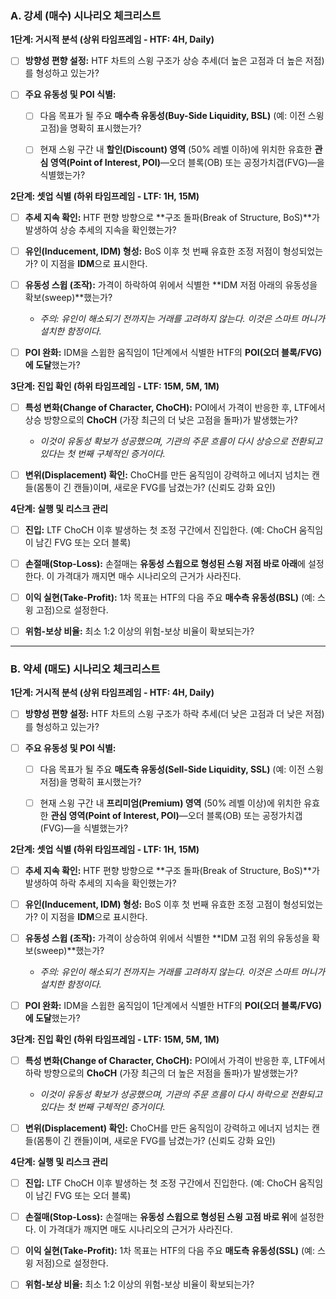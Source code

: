 ### **A. 강세 (매수) 시나리오 체크리스트**

**1단계: 거시적 분석 (상위 타임프레임 - HTF: 4H, Daily)**

- [ ] **방향성 편향 설정:** HTF 차트의 스윙 구조가 상승 추세(더 높은 고점과 더 높은 저점)를 형성하고 있는가?  
    
- [ ] **주요 유동성 및 POI 식별:**
    
    - [ ] 다음 목표가 될 주요 **매수측 유동성(Buy-Side Liquidity, BSL)** (예: 이전 스윙 고점)을 명확히 표시했는가?  
        
    - [ ] 현재 스윙 구간 내 **할인(Discount) 영역** (50% 레벨 이하)에 위치한 유효한 **관심 영역(Point of Interest, POI)**—오더 블록(OB) 또는 공정가치갭(FVG)—을 식별했는가?  
        

**2단계: 셋업 식별 (하위 타임프레임 - LTF: 1H, 15M)**

- [ ] **추세 지속 확인:** HTF 편향 방향으로 **구조 돌파(Break of Structure, BoS)**가 발생하여 상승 추세의 지속을 확인했는가?  
    
- [ ] **유인(Inducement, IDM) 형성:** BoS 이후 첫 번째 유효한 조정 저점이 형성되었는가? 이 지점을 **IDM**으로 표시한다.  
    
- [ ] **유동성 스윕 (조작):** 가격이 하락하여 위에서 식별한 **IDM 저점 아래의 유동성을 확보(sweep)**했는가?  
    
    - _주의: 유인이 해소되기 전까지는 거래를 고려하지 않는다. 이것은 스마트 머니가 설치한 함정이다._  
        
- [ ] **POI 완화:** IDM을 스윕한 움직임이 1단계에서 식별한 HTF의 **POI(오더 블록/FVG)에 도달**했는가?  
    

**3단계: 진입 확인 (하위 타임프레임 - LTF: 15M, 5M, 1M)**

- [ ] **특성 변화(Change of Character, ChoCH):** POI에서 가격이 반응한 후, LTF에서 상승 방향으로의 **ChoCH** (가장 최근의 더 낮은 고점을 돌파)가 발생했는가?  
    
    - _이것이 유동성 확보가 성공했으며, 기관의 주문 흐름이 다시 상승으로 전환되고 있다는 첫 번째 구체적인 증거이다._  
        
- [ ] **변위(Displacement) 확인:** ChoCH를 만든 움직임이 강력하고 에너지 넘치는 캔들(몸통이 긴 캔들)이며, 새로운 FVG를 남겼는가? (신뢰도 강화 요인)  
    

**4단계: 실행 및 리스크 관리**

- [ ] **진입:** LTF ChoCH 이후 발생하는 첫 조정 구간에서 진입한다. (예: ChoCH 움직임이 남긴 FVG 또는 오더 블록)  
    
- [ ] **손절매(Stop-Loss):** 손절매는 **유동성 스윕으로 형성된 스윙 저점 바로 아래**에 설정한다. 이 가격대가 깨지면 매수 시나리오의 근거가 사라진다.  
    
- [ ] **이익 실현(Take-Profit):** 1차 목표는 HTF의 다음 주요 **매수측 유동성(BSL)** (예: 스윙 고점)으로 설정한다.  
    
- [ ] **위험-보상 비율:** 최소 1:2 이상의 위험-보상 비율이 확보되는가?  
    

---

### **B. 약세 (매도) 시나리오 체크리스트**

**1단계: 거시적 분석 (상위 타임프레임 - HTF: 4H, Daily)**

- [ ] **방향성 편향 설정:** HTF 차트의 스윙 구조가 하락 추세(더 낮은 고점과 더 낮은 저점)를 형성하고 있는가?  
    
- [ ] **주요 유동성 및 POI 식별:**
    
    - [ ] 다음 목표가 될 주요 **매도측 유동성(Sell-Side Liquidity, SSL)** (예: 이전 스윙 저점)을 명확히 표시했는가?  
        
    - [ ] 현재 스윙 구간 내 **프리미엄(Premium) 영역** (50% 레벨 이상)에 위치한 유효한 **관심 영역(Point of Interest, POI)**—오더 블록(OB) 또는 공정가치갭(FVG)—을 식별했는가?  
        

**2단계: 셋업 식별 (하위 타임프레임 - LTF: 1H, 15M)**

- [ ] **추세 지속 확인:** HTF 편향 방향으로 **구조 돌파(Break of Structure, BoS)**가 발생하여 하락 추세의 지속을 확인했는가?  
    
- [ ] **유인(Inducement, IDM) 형성:** BoS 이후 첫 번째 유효한 조정 고점이 형성되었는가? 이 지점을 **IDM**으로 표시한다.  
    
- [ ] **유동성 스윕 (조작):** 가격이 상승하여 위에서 식별한 **IDM 고점 위의 유동성을 확보(sweep)**했는가?  
    
    - _주의: 유인이 해소되기 전까지는 거래를 고려하지 않는다. 이것은 스마트 머니가 설치한 함정이다._  
        
- [ ] **POI 완화:** IDM을 스윕한 움직임이 1단계에서 식별한 HTF의 **POI(오더 블록/FVG)에 도달**했는가?  
    

**3단계: 진입 확인 (하위 타임프레임 - LTF: 15M, 5M, 1M)**

- [ ] **특성 변화(Change of Character, ChoCH):** POI에서 가격이 반응한 후, LTF에서 하락 방향으로의 **ChoCH** (가장 최근의 더 높은 저점을 돌파)가 발생했는가?  
    
    - _이것이 유동성 확보가 성공했으며, 기관의 주문 흐름이 다시 하락으로 전환되고 있다는 첫 번째 구체적인 증거이다._  
        
- [ ] **변위(Displacement) 확인:** ChoCH를 만든 움직임이 강력하고 에너지 넘치는 캔들(몸통이 긴 캔들)이며, 새로운 FVG를 남겼는가? (신뢰도 강화 요인)  
    

**4단계: 실행 및 리스크 관리**

- [ ] **진입:** LTF ChoCH 이후 발생하는 첫 조정 구간에서 진입한다. (예: ChoCH 움직임이 남긴 FVG 또는 오더 블록)  
    
- [ ] **손절매(Stop-Loss):** 손절매는 **유동성 스윕으로 형성된 스윙 고점 바로 위**에 설정한다. 이 가격대가 깨지면 매도 시나리오의 근거가 사라진다.  
    
- [ ] **이익 실현(Take-Profit):** 1차 목표는 HTF의 다음 주요 **매도측 유동성(SSL)** (예: 스윙 저점)으로 설정한다.  
    
- [ ] **위험-보상 비율:** 최소 1:2 이상의 위험-보상 비율이 확보되는가?